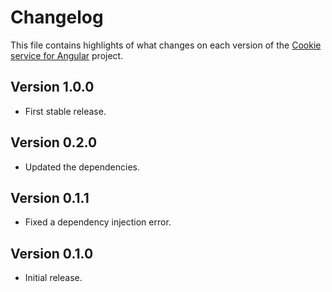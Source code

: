 # Changelog
This file contains highlights of what changes on each version of the [Cookie service for Angular](https://github.com/cedx/ngx-cookies) project.

## Version 1.0.0
- First stable release.

## Version 0.2.0
- Updated the dependencies.

## Version 0.1.1
- Fixed a dependency injection error.

## Version 0.1.0
- Initial release.
